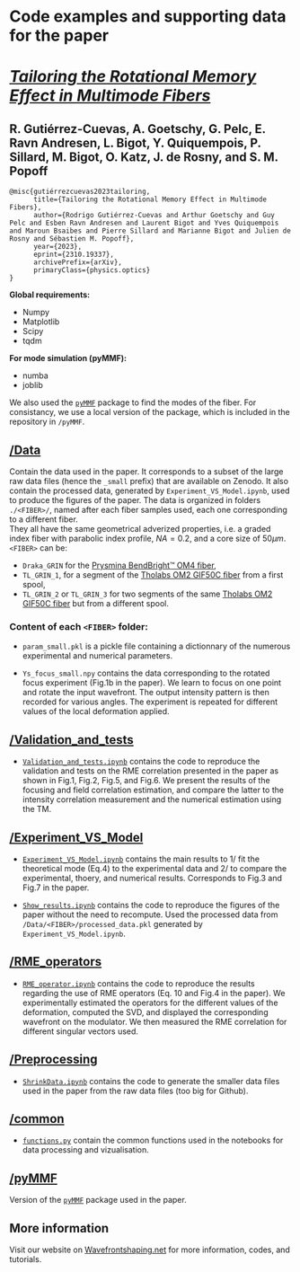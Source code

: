 # Code examples and supporting data for the paper

# [_Tailoring the Rotational Memory Effect in Multimode Fibers_](https://arxiv.org/abs/2310.19337)

## **R. Gutiérrez-Cuevas, A. Goetschy, G. Pelc, E. Ravn Andresen, L. Bigot, Y. Quiquempois, P. Sillard, M. Bigot, O. Katz, J. de Rosny, and S. M. Popoff**

```
@misc{gutiérrezcuevas2023tailoring,
      title={Tailoring the Rotational Memory Effect in Multimode Fibers},
      author={Rodrigo Gutiérrez-Cuevas and Arthur Goetschy and Guy Pelc and Esben Ravn Andresen and Laurent Bigot and Yves Quiquempois and Maroun Bsaibes and Pierre Sillard and Marianne Bigot and Julien de Rosny and Sébastien M. Popoff},
      year={2023},
      eprint={2310.19337},
      archivePrefix={arXiv},
      primaryClass={physics.optics}
}
```

**Global requirements:**

- Numpy
- Matplotlib
- Scipy
- tqdm

**For mode simulation (pyMMF):**

- numba
- joblib

We also used the [`pyMMF`](github.com/wavefrontshaping/pymmf) package to find the modes of the fiber.
For consistancy, we use a local version of the package, which is included in the repository in `/pyMMF`.

## [/Data](Data/)

Contain the data used in the paper.
It corresponds to a subset of the large raw data files (hence the `_small` prefix) that are available on Zenodo.
It also contain the processed data, generated by `Experiment_VS_Model.ipynb`, used to produce the figures of the paper.
The data is organized in folders `./<FIBER>/`,
named after each fiber samples used, each one corresponding to a different fiber.  
They all have the same geometrical adverized properties,
i.e. a graded index fiber with parabolic index profile, $NA=0.2$, and a core size of $50 \mu m$.
`<FIBER>` can be:

- `Draka_GRIN` for the [Prysmina BendBright™ OM4 fiber](https://www.prysmiangroup.com/en/bendbright-tm-om4),
- `TL_GRIN_1`, for a segment of the [Tholabs OM2 GIF50C fiber](https://www.thorlabs.de/thorProduct.cfm?partNumber=GIF50C) from a first spool,
- `TL_GRIN_2` or `TL_GRIN_3` for two segments of the same [Tholabs OM2 GIF50C fiber](https://www.thorlabs.de/thorProduct.cfm?partNumber=GIF50C) but from a different spool.

### Content of each `<FIBER>` folder:

- `param_small.pkl` is a pickle file containing a dictionnary of the numerous experimental and numerical parameters.

- `Ys_focus_small.npy` contains the data corresponding to the rotated focus experiment (Fig.1b in the paper).
  We learn to focus on one point and rotate the input wavefront. The output intensity pattern is then recorded for various angles.
  The experiment is repeated for different values of the local deformation applied.

## [/Validation_and_tests](Validation_and_tests/)

- [`Validation_and_tests.ipynb`](Validation_and_tests/Validation_and_tests.ipynb) contains the code to reproduce the validation and tests on the RME correlation presented in the paper as shown in Fig.1, Fig.2, Fig.5, and Fig.6.
  We present the results of the focusing and field correlation estimation, and compare the latter to the intensity correlation measurement and the numerical estimation using the TM.

## [/Experiment_VS_Model](Experiment_VS_Model/)

- [`Experiment_VS_Model.ipynb`](Experiment_VS_Model/Experiment_VS_Model.ipynb) contains the main results to 1/ fit the theoretical mode (Eq.4) to the experimental data and 2/ to compare the experimental, thoery, and numerical results.
  Corresponds to Fig.3 and Fig.7 in the paper.

- [`Show_results.ipynb`](Experiment_VS_Model/Show_results.ipynb) contains the code to reproduce the figures of the paper without the need to recompute.
  Used the processed data from `/Data/<FIBER>/processed_data.pkl` generated by `Experiment_VS_Model.ipynb`.

## [/RME_operators](RME_operators/)

- [`RME_operator.ipynb`](RME_operators/Show_results.ipynb) contains the code to reproduce the results regarding the use of RME operators (Eq. 10 and Fig.4 in the paper).
  We experimentally estimated the operators for the different values of the deformation,
  computed the SVD,
  and displayed the corresponding wavefront on the modulator.
  We then measured the RME correlation for different singular vectors used.

## [/Preprocessing](Preprocessing/)

- [`ShrinkData.ipynb`](Preprocessing/ShrinkData.ipynb) contains the code to generate the smaller data files used in the paper from the raw data files (too big for Github).

## [/common](common/)

- [`functions.py`](common/functions.py) contain the common functions used in the notebooks for data processing and vizualisation.

## [/pyMMF](pyMMF/)

Version of the [`pyMMF`](github.com/wavefrontshaping/pymmf) package used in the paper.

## More information

Visit our website on [Wavefrontshaping.net](https://wavefrontshaping.net) for more information, codes, and tutorials.
